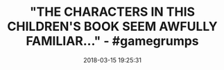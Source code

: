 ---
title: >-
  "THE CHARACTERS IN THIS CHILDREN'S BOOK SEEM AWFULLY FAMILIAR..." -
  #gamegrumps
name: The Grumpy Kid (Not So Serious Jack Series Book 5)
date: '2018-03-15 19:25:31'
buy_now: >-
  https://www.amazon.com/Grumpy-Kid-Serious-Jack-Book-ebook/dp/B074WHK4B8?SubscriptionId=AKIAIA5RBQIWQVTCUEUQ&tag=coldcutdeals-20&linkCode=xm2&camp=2025&creative=165953&creativeASIN=B074WHK4B8
description_markdown: |-
  The Grumpy Kid (Not So Serious Jack Series Book 5)

   
tweet_id_str: '974365995413499904'
price: ''
you_save: ''
asin: B074WHK4B8
image: 'https://images-na.ssl-images-amazon.com/images/I/51Fbfdi28JL.jpg'

---